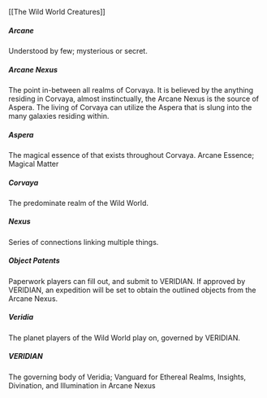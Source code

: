 [[The Wild World Creatures]]
##### Arcane
Understood by few; mysterious or secret.
##### Arcane Nexus
The point in-between all realms of Corvaya. It is believed by the anything residing in Corvaya, almost instinctually, the Arcane Nexus is the source of Aspera. The living of Corvaya can utilize the Aspera that is slung into the many galaxies residing within.
##### Aspera
The magical essence of that exists throughout Corvaya. Arcane Essence; Magical Matter
##### Corvaya
The predominate realm of the Wild World.
##### Nexus
Series of connections linking multiple things.
##### Object Patents
Paperwork players can fill out, and submit to VERIDIAN. If approved by VERIDIAN, an expedition will be set to obtain the outlined objects from the Arcane Nexus.
##### Veridia
The planet players of the Wild World play on, governed by VERIDIAN.
##### VERIDIAN
The governing body of Veridia; Vanguard for Ethereal Realms, Insights, Divination, and Illumination in Arcane Nexus